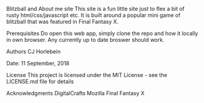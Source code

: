 Blitzball and About me site
This site is a fun little site just to flex a bit of rusty html/css/javascript etc. It is built around a popular mini game of blitzball that was featured in Final Fantasy X. 

Prerequisites
Do open this web app, simply clone the repo and how it locally in own browser. 
Any currently up to date broswer should work. 

Authors
CJ Horlebein

Date:
11 September, 2018

License
This project is licensed under the MIT License - see the LICENSE.md file for details

Acknowledgments
DigitalCrafts
Mozilla
Final Fantasy X